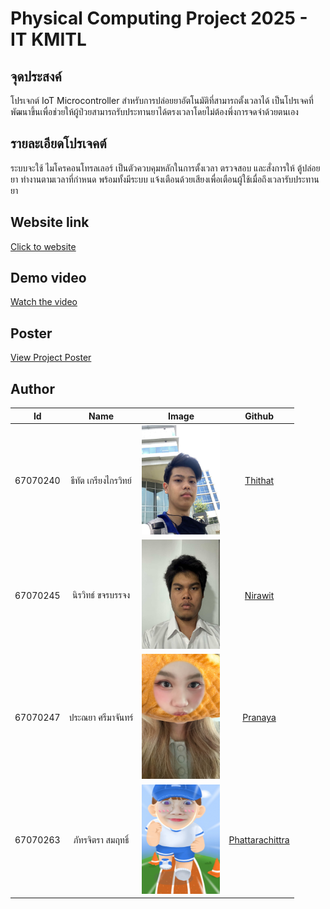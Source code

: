 # Physical Computing Project 2025 - IT KMITL

## จุดประสงค์
โปรเจกต์ IoT Microcontroller สำหรับการปล่อยยาอัตโนมัติที่สามารถตั้งเวลาได้ เป็นโปรเจคที่พัฒนาขึ้นเพื่อช่วยให้ผู้ป่วยสามารถรับประทานยาได้ตรงเวลาโดยไม่ต้องพึ่งการจดจำด้วยตนเอง 

## รายละเอียดโปรเจคต์
ระบบจะใช้ ไมโครคอนโทรลเลอร์ เป็นตัวควบคุมหลักในการตั้งเวลา ตรวจสอบ และสั่งการให้ ตู้ปล่อยยา ทำงานตามเวลาที่กำหนด พร้อมทั้งมีระบบ แจ้งเตือนด้วยเสียงเพื่อเตือนผู้ใช้เมื่อถึงเวลารับประทานยา

## Website link
[Click to website](https://ungingeiei.github.io/PillMate.github.io/)

## Demo video
[Watch the video](https://www.youtube.com/watch?v=DLU0R32vnR4)

## Poster
[View Project Poster](MATE.pdf)

## Author

 Id       | Name                 | Image       | Github         |
|:---------:|:--------------------:|:-----------------------------------:|:--------------:|
| 67070240 | ธีทัต เกรียงไกรวิทย์     | <img src="website/src/static/67070240.jpg" width="125" height="175"/> | [Thithat](https://github.com/Thithat240) |
| 67070245 | นิรวิทธ์ ขจรบรรจง | <img src="website/src/static/67070245.jpg" width="125" height="175"/> | [Nirawit](https://github.com/Niravit-Kajonbunjong)   |
| 67070247 | ประณยา ศรีมาจันทร์          | <img src="website/src/static/67070247.jpg" width="125" height="200"/> | [Pranaya](https://github.com/ungingeiei)   |
| 67070263 | ภัทรจิตรา สมฤทธิ์         | <img src="website/src/static/67070263.jpg" width="125" height="175"/> | [Phattarachittra](https://github.com/pttcx)   |
